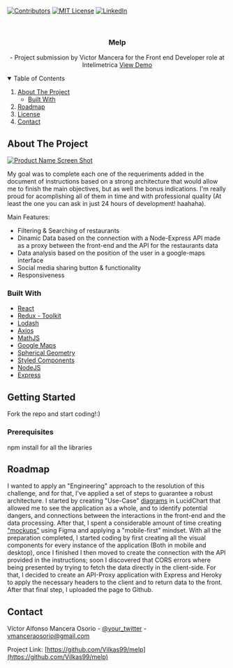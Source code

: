 


<!-- PROJECT SHIELDS -->
<!--
*** I'm using markdown "reference style" links for readability.
*** Reference links are enclosed in brackets [ ] instead of parentheses ( ).
*** See the bottom of this document for the declaration of the reference variables
*** for contributors-url, forks-url, etc. This is an optional, concise syntax you may use.
*** https://www.markdownguide.org/basic-syntax/#reference-style-links
-->
[![Contributors][contributors-shield]][contributors-url]
[![MIT License][license-shield]][license-url]
[![LinkedIn][linkedin-shield]][linkedin-url]



<!-- PROJECT LOGO -->
<br />
<p align="center">
  <h3 align="center">Melp</h3>

  <p align="center">
     - Project submission by Victor Mancera for the Front end Developer role at Intelimetrica
    <a href="https://vilkas99.github.io/melp/">View Demo</a>
  </p>
</p>



<!-- TABLE OF CONTENTS -->
<details open="open">
  <summary>Table of Contents</summary>
  <ol>
    <li>
      <a href="#about-the-project">About The Project</a>
      <ul>
        <li><a href="#built-with">Built With</a></li>
      </ul>
    </li>
    <li><a href="#roadmap">Roadmap</a></li>    
    <li><a href="#license">License</a></li>
    <li><a href="#contact">Contact</a></li>    
  </ol>
</details>



<!-- ABOUT THE PROJECT -->
## About The Project

[![Product Name Screen Shot][product-screenshot]](https://example.com)

My goal was to complete each one of the requeriments added in the document of instructions based on a strong architecture that would allow me to finish the main objectives, but as well the bonus indications. I'm really proud for acomplishing all of them in time and with professional quality (At least the one you can ask in just 24 hours of development! haahaha). 

Main Features:
* Filtering & Searching of restaurants
* Dinamic Data based on the connection with a Node-Express API made as a proxy between the front-end and the API for the restaurants data
* Data analysis based on the position of the user in a google-maps interface
* Social media sharing button & functionality
* Responsiveness

### Built With
* [React](https://es.reactjs.org/)
* [Redux - Toolkit](https://redux-toolkit.js.org/)
* [Lodash](https://lodash.com/)
* [Axios](https://github.com/axios/axios)
* [MathJS](https://mathjs.org/)
* [Google Maps](https://www.npmjs.com/package/@react-google-maps/api)
* [Spherical Geometry](https://www.npmjs.com/package/spherical-geometry-js)
* [Styled Components](https://styled-components.com/)
* [NodeJS](https://nodejs.org/en/)
* [Express](https://expressjs.com/es/)



<!-- GETTING STARTED -->
## Getting Started

Fork the repo and start coding!:)

### Prerequisites

npm install for all the libraries


<!-- ROADMAP -->
## Roadmap

I wanted to apply an "Engineering" approach to the resolution of this challenge, and for that, I've applied a set of steps to guarantee a robust architecture. I started by creating "Use-Case" [diagrams](https://lucid.app/lucidchart/e243bee5-eb12-40ff-b4cc-3a2ed5e0eb31/view) in LucidChart that allowed me to see the application as a whole, and to identify potential dangers, and connections between the interactions in the front-end and the data processing. After that, I spent a considerable amount of time creating ["mockups"](https://www.figma.com/file/tx0eV2gHzJ264ShEgPj1Qj/Untitled?node-id=1%3A295) using Figma and applying a "mobile-first" mindset. With all the preparation completed, I started coding by first creating all the visual components for every instance of the application (Both in mobile and desktop), once I finished I then moved to create the connection with the API provided in the instructions; soon I discovered that CORS errors where being presented by trying to fetch the data directly in the client-side. For that, I decided to create an API-Proxy application with Express and Heroky to apply the necessary headers to the client and to return data to the front. After that final step, I uploaded the page to Github.




<!-- CONTACT -->
## Contact

Víctor Alfonso Mancera Osorio - [@your_twitter](https://twitter.com/VictorMancera99) - vmanceraosorio@gmail.com

Project Link: [https://github.com/Vilkas99/melp](https://github.com/Vilkas99/melp)







<!-- MARKDOWN LINKS & IMAGES -->
<!-- https://www.markdownguide.org/basic-syntax/#reference-style-links -->
[contributors-shield]: https://img.shields.io/github/contributors/othneildrew/Best-README-Template.svg?style=for-the-badge
[contributors-url]: https://github.com/othneildrew/Best-README-Template/graphs/contributors
[license-shield]: https://img.shields.io/github/license/othneildrew/Best-README-Template.svg?style=for-the-badge
[license-url]: https://github.com/othneildrew/Best-README-Template/blob/master/LICENSE.txt
[linkedin-shield]: https://img.shields.io/badge/-LinkedIn-black.svg?style=for-the-badge&logo=linkedin&colorB=555
[linkedin-url]: https://www.linkedin.com/in/victormancera/
[product-screenshot]: images/screenshot.png
